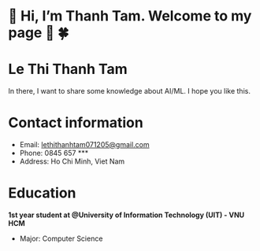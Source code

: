 # 👋 Hi, I’m Thanh Tam. Welcome to my page :tulip: :four_leaf_clover:

# Le Thi Thanh Tam
   In there, I want to share some knowledge about AI/ML. I hope you like this.


# Contact information
  - Email: lethithanhtam071205@gmail.com
  - Phone: 0845 657 ***
  - Address: Ho Chi Minh, Viet Nam

# Education
  **1st year student at @University of Information Technology (UIT) - VNU HCM**
  - Major: Computer Science 
<!---
thanhtam712/thanhtam712 is a ✨ special ✨ repository because its `README.md` (this file) appears on your GitHub profile.
You can click the Preview link to take a look at your changes.
--->
